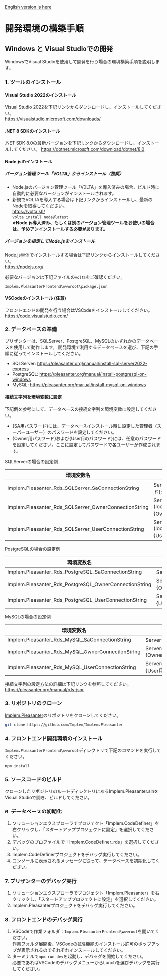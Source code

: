 ﻿[English version is here](CONTRIBUTING.md)

# 開発環境の構築手順

## Windows と Visual Studioでの開発

WindowsでVisual Studioを使用して開発を行う場合の環境構築手順を説明します。

### 1. ツールのインストール

#### Visual Studio 2022のインストール

Visual Studio 2022を下記リンクからダウンロードし、インストールしてください。  
https://visualstudio.microsoft.com/downloads/

#### .NET 8 SDKのインストール

.NET SDK 8.0の最新バージョンを下記リンクからダウンロードし、インストールしてください。
https://dotnet.microsoft.com/download/dotnet/8.0

#### Node.jsのインストール

#####  バージョン管理ツール「VOLTA」からインストール（推奨）
- Node.jsのバージョン管理ツール「VOLTA」を導入済みの場合、ビルド時に自動的に必要なバージョンがインストールされます。  
- 新規でVOLTAを導入する場合は下記リンクからインストールし、最新のNodeを取得してください。  
https://volta.sh/  
`volta install node@latest`  
**※Node.js導入済み、もしくは別のバージョン管理ツールをお使いの場合は、予めアンインストールする必要があります。**

##### バージョンを指定してNode.jsをインストール
Node.js単体でインストールする場合は下記リンクからインストールしてください。  
https://nodejs.org/

必要なバージョンは下記ファイルの`volta`をご確認ください。
```
Implem.PleasanterFrontend\wwwroot\package.json
```
#### VSCodeのインストール (任意)
フロントエンドの開発を行う場合はVSCodeをインストールしてください。  
https://code.visualstudio.com/

### 2. データベースの準備
プリザンターは、SQLServer、PostgreSQL、MySQLのいずれかのデータベースを使用して動作します。
開発環境で利用するデータベースを選び、下記の手順に従ってインストールしてください。

- SQLServer: https://pleasanter.org/manual/install-sql-server2022-express
- PostgreSQL: https://pleasanter.org/manual/install-postgresql-on-windows
- MySQL: https://pleasanter.org/manual/install-mysql-on-windows

#### 接続文字列を環境変数に設定
下記例を参考にして、データベースの接続文字列を環境変数に設定してください。
- {SA用パスワード}には、データベースインストール時に設定した管理者（スーパーユーザー）のパスワードを設定してください。
- {Owner用パスワード}および{User用のパスワード}には、任意のパスワードを設定してください。ここに設定してパスワードで各ユーザーが作成されます。


SQLServerの場合の設定例

|環境変数名|値|
|--|--|
|Implem.Pleasanter_Rds_SQLServer_SaConnectionString|Server=(local);Database=master;UID=sa;PWD={SA用パスワード};Connection Timeout=30;|
|Implem.Pleasanter_Rds_SQLServer_OwnerConnectionString|Server=(local);Database=#ServiceName#;UID=#ServiceName#_Owner;PWD={Owner用パスワード};Connection Timeout=30;|
|Implem.Pleasanter_Rds_SQLServer_UserConnectionString|Server=(local);Database=#ServiceName#;UID=#ServiceName#_User;PWD={User用パスワード};Connection Timeout=30;|

PostgreSQLの場合の設定例

|環境変数名|値|
|--|--|
|Implem.Pleasanter_Rds_PostgreSQL_SaConnectionString|Server=localhost;Database=postgres;UID=postgres;PWD={SA用パスワード}|
|Implem.Pleasanter_Rds_PostgreSQL_OwnerConnectionString|Server=localhost;Database=#ServiceName#;UID=#ServiceName#_Owner;PWD={Owner用パスワード}|
|Implem.Pleasanter_Rds_PostgreSQL_UserConnectionString|Server=localhost;Database=#ServiceName#;UID=#ServiceName#_User;PWD={User用パスワード}|

MySQLの場合の設定例

|環境変数名|値|
|--|--|
|Implem.Pleasanter_Rds_MySQL_SaConnectionString|Server=localhost;Database=mysql;UID=root;PWD={SA用パスワード}|
|Implem.Pleasanter_Rds_MySQL_OwnerConnectionString|Server=localhost;Database=#ServiceName#;UID=#ServiceName#_Owner;PWD={Owner用パスワード}|
|Implem.Pleasanter_Rds_MySQL_UserConnectionString|Server=localhost;Database=#ServiceName#;UID=#ServiceName#_User;PWD={User用パスワード}|


接続文字列の設定方法の詳細は下記リンクを参照してください。  
https://pleasanter.org/manual/rds-json


### 3. リポジトリのクローン

[Implem.Pleasanter](https://github.com/Implem/Implem.Pleasanter)のリポジトリをクローンしてください。

```bash
git clone https://github.com/Implem/Implem.Pleasanter
```

### 4. フロントエンド開発環境のインストール
`Implem.PleasanterFrontend\wwwroot`ディレクトリで下記のコマンドを実行してください。
```
npm install
```

### 5. ソースコードのビルド

クローンしたリポジトリのルートディレクトリにあるImplem.Pleasanter.slnをVisual Studioで開き、ビルドしてください。

### 6. データベースの初期化

1. ソリューションエクスプローラでプロジェクト「Implem.CodeDefiner」を右クリックし、「スタートアッププロジェクトに設定」を選択してください。
1. デバッグのプロファイルで「Implem.CodeDefiner_rds」を選択してください。
1. Implem.CodeDefinerプロジェクトをデバッグ実行してください。
1. コンソールに表示されるメッセージに従って、データベースを初期化してください。

### 7. プリザンターのデバッグ実行

1. ソリューションエクスプローラでプロジェクト「Implem.Pleasanter」を右クリックし、「スタートアッププロジェクトに設定」を選択してください。
1. Implem.Pleasanterプロジェクトをデバッグ実行してください。

### 8. フロントエンドのデバッグ実行

1. VSCodeで作業フォルダ：`Implem.PleasanterFrontend\wwwroot`を開いてください。  
作業フォルダ展開後、VSCodeの拡張機能のインストール許可のポップアップが表示されるのでそれぞれインストールしてください。  
1. ターミナルで`npm run dev`を起動し、デバッグを開始してください。  
必要であればVSCodeのデバッグメニューからLunchを選びデバッグを実行してください。